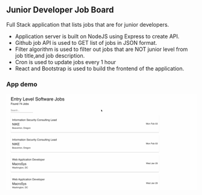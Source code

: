 ## Junior Developer Job Board
Full Stack application that lists jobs that are for junior developers. 
- Application server is built on NodeJS using Express to create API.
- Github job API is used to GET list of jobs in JSON format.
- Filter algorithm is used to filter out jobs that are NOT junior level from job title,and job description.
- Cron is used to update jobs every 1 hour
- React and Bootstrap is used to build the frontend of the application.

### App demo
![](https://github.com/tarekul/juniordevjobs/blob/master/entryleveljobdemo.gif)
